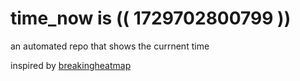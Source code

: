 # time_now is (( 1729702800799 ))

an automated repo that shows the currnent time

inspired by [breakingheatmap](https://github.com/breakingheatmap/breakingheatmap)